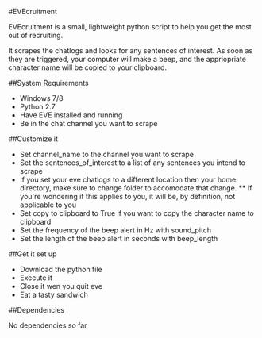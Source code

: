 #EVEcruitment

EVEcruitment is a small, lightweight python script to help you get the most out of recruiting.

It scrapes the chatlogs and looks for any sentences of interest. As soon as they are triggered, your computer will make a beep, and the appriopriate character name will be copied to your clipboard.

##System Requirements

* Windows 7/8
* Python 2.7
* Have EVE installed and running
* Be in the chat channel you want to scrape

##Customize it

* Set channel_name to the channel you want to scrape
* Set the sentences_of_interest to a list of any sentences you intend to scrape
* If you set your eve chatlogs to a different location then your home directory, make sure to change folder to accomodate that change.
** If you're wondering if this applies to you, it will be, by definition, not applicable to you
* Set copy to clipboard to True if you want to copy the character name to clipboard
* Set the frequency of the beep alert in Hz with sound_pitch
* Set the length of the beep alert in seconds with beep_length

##Get it set up

* Download the python file
* Execute it
* Close it wen you quit eve
* Eat a tasty sandwich

##Dependencies

No dependencies so far

